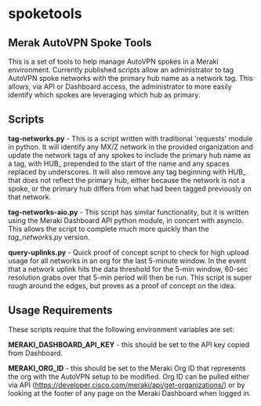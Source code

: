 # spoketools

## Merak AutoVPN Spoke Tools
This is a set of tools to help manage AutoVPN spokes in a Meraki environment. Currently published scripts allow an administrator to tag AutoVPN spoke networks with the primary hub name as a network tag. This allows, via API or Dashboard access, the administrator to more easily identify which spokes are leveraging which hub as primary.

## Scripts

**tag-networks.py** - This is a script written with traditional 'requests' module in python. It will identify any MX/Z network in the provided organization and update the network tags of any spokes to include the primary hub name as a tag, with HUB_ prepended to the start of the name and any spaces replaced by underscores. It will also remove any tag beginning with HUB_ that does not reflect the primary hub, either because the network is not a spoke, or the primary hub differs from what had been tagged previously on that network.

**tag-networks-aio.py** - This script has similar functionality, but it is written using the Meraki Dashboard API python module, in concert with asyncio. This allows the script to complete much more quickly than the _tag_networks.py_ version. 

**query-uplinks.py** - Quick proof of concept script to check for high upload usage for all networks in an org for the last 5-minute window. In the event that a network uplink hits the data threshold for the 5-min window, 60-sec resolution grabs over that 5-min period will then be run. This script is super rough around the edges, but proves as a proof of concept on the idea.

## Usage Requirements ##
These scripts require that the following environment variables are set:

**MERAKI_DASHBOARD_API_KEY** - this should be set to the API key copied from Dashboard.

**MERAKI_ORG_ID** - this should be set to the Meraki Org ID that represents the org with the AutoVPN setup to be modified. Org ID can be pulled either via API (https://developer.cisco.com/meraki/api/get-organizations/) or by looking at the footer of any page on the Meraki Dashboard when logged in.


